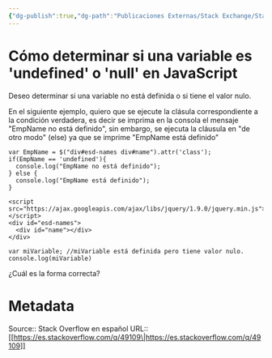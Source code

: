 ```yaml
---
{"dg-publish":true,"dg-path":"Publicaciones Externas/Stack Exchange/Stack Overflow en español/es.stackoverflow.com-49109.md","permalink":"/publicaciones-externas/stack-exchange/stack-overflow-en-espanol/es-stackoverflow-com-49109/","title":"Cómo determinar si una variable es 'undefined' o 'null' en JavaScript","hide":true,"noteIcon":"\"0\"","created":"2024-04-03T12:49:10.727-06:00","updated":"2024-04-05T16:43:49.100-06:00"}
---
```


# Cómo determinar si una variable es 'undefined' o 'null' en JavaScript

Deseo determinar si una variable no está definida o si tiene el valor nulo.


En el siguiente ejemplo, quiero que se ejecute la clásula correspondiente a la condición verdadera, es decir se imprima en la consola el mensaje "EmpName no está definido", sin embargo, se ejecuta la cláusula en "de otro modo" (else) ya que se imprime "EmpName está definido"

<!-- begin snippet: js hide: false console: true babel: false -->

<!-- language: lang-js -->

    var EmpName = $("div#esd-names div#name").attr('class');
    if(EmpName == 'undefined'){
      console.log("EmpName no está definido");
    } else {
      console.log("EmpName está definido");
    }

<!-- language: lang-html -->

    <script src="https://ajax.googleapis.com/ajax/libs/jquery/1.9.0/jquery.min.js"></script>
    <div id="esd-names">
      <div id="name"></div>
    </div>

<!-- end snippet -->

<!-- begin snippet: js hide: false console: true babel: false -->

<!-- language: lang-js -->

    var miVariable; //miVariable está definida pero tiene valor nulo.
    console.log(miVariable)

<!-- end snippet -->

¿Cuál es la forma correcta?

# Metadata
Source:: Stack Overflow en español
URL:: [[https://es.stackoverflow.com/q/49109\|https://es.stackoverflow.com/q/49109]]

